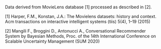 Data derived from MovieLens database [1] processed as described in [2].

 

[1] Harper, F.M., Konstan, J.A.: The Movielens datasets: history and context. Acm
transactions on interactive intelligent systems (tiis) 5(4), 1–19 (2015)

[2] Mangili F., Broggini D., Antonucci A., Conversational Recommender System by
Bayesian Methods, Proc. of the 14th International Conference on Scalable Uncertainty Management (SUM 2020)
